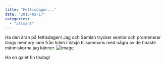 ```yaml
---
title: "Fettisdagen..."
date: "2015-02-17"
categories: 
  - "allmant"
---
```


Ha den äran på fettisdagen! Jag och Semlan trycker semlor och promenerar längs memory lane från tiden i Växjö tillsammans med några av de finaste människorna jag känner.
![image](/static/img/image9-e1424334170124-768x1024.jpg)

Ha en galet fin tisdag!
